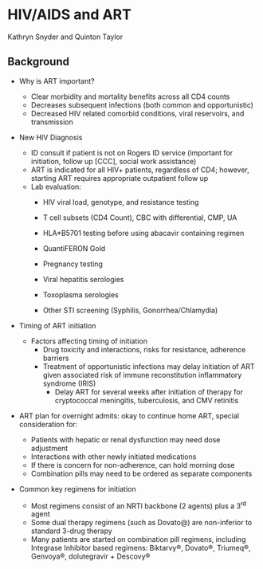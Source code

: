 # HIV/AIDS and ART 

Kathryn Snyder and Quinton Taylor

## Background

- Why is ART important?
    - Clear morbidity and mortality benefits across all CD4 counts
    - Decreases subsequent infections (both common and opportunistic)
    - Decreased HIV related comorbid conditions, viral reservoirs, and
    transmission

- New HIV Diagnosis
    - ID consult if patient is not on Rogers ID service (important for
    initiation, follow up \[CCC\], social work assistance)
    - ART is indicated for all HIV+ patients, regardless of CD4; however,
    starting ART requires appropriate outpatient follow up
    - Lab evaluation:
        - HIV viral load, genotype, and resistance testing

        - T cell subsets (CD4 Count), CBC with differential, CMP, UA

        - HLA\*B5701 testing before using abacavir containing regimen

        - QuantiFERON Gold

        - Pregnancy testing

        - Viral hepatitis serologies

        - Toxoplasma serologies

        - Other STI screening (Syphilis, Gonorrhea/Chlamydia)

- Timing of ART initiation
    - Factors affecting timing of initiation
        - Drug toxicity and interactions, risks for resistance, adherence barriers
        - Treatment of opportunistic infections may delay initiation of ART given associated risk of immune reconstitution inflammatory syndrome (IRIS)
            - Delay ART for several weeks after initiation of therapy for cryptococcal meningitis, tuberculosis, and CMV retinitis

- ART plan for overnight admits: okay to continue home ART, special
    consideration for:
    - Patients with hepatic or renal dysfunction may need dose adjustment
    - Interactions with other newly initiated medications
    - If there is concern for non-adherence, can hold morning dose
    - Combination pills may need to be ordered as separate components

- Common key regimens for initiation
    - Most regimens consist of an NRTI backbone (2 agents) plus a 3<sup>rd</sup> agent
    - Some dual therapy regimens (such as Dovato@) are non-inferior to
    standard 3-drug therapy
    - Many patients are started on combination pill regimens, including
    Integrase Inhibitor based regimens: Biktarvy®, Dovato®, Triumeq®,
    Genvoya®, dolutegravir + Descovy®
